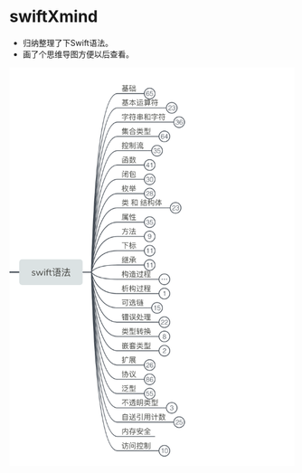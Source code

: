 # swiftXmind

* 归纳整理了下Swift语法。
* 画了个思维导图方便以后查看。

![概览](https://github.com/hejunm/swiftXmind/blob/master/%E5%B1%8F%E5%B9%95%E5%BF%AB%E7%85%A7%202019-12-19%20%E4%B8%8B%E5%8D%8810.41.39.png)


